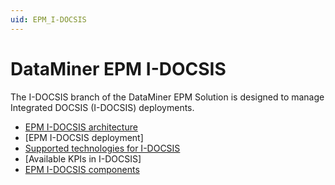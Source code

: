 ```yaml
---
uid: EPM_I-DOCSIS
---
```


# DataMiner EPM I-DOCSIS

The I-DOCSIS branch of the DataMiner EPM Solution is designed to manage Integrated DOCSIS (I-DOCSIS) deployments.

- [EPM I-DOCSIS architecture](xref:I-DOCSIS_architecture)
- [EPM I-DOCSIS deployment]
- [Supported technologies for I-DOCSIS](xref:DOCSIS_supported_technologies)
- [Available KPIs in I-DOCSIS]
- [EPM I-DOCSIS components](xref:I-DOCSIS_components)
